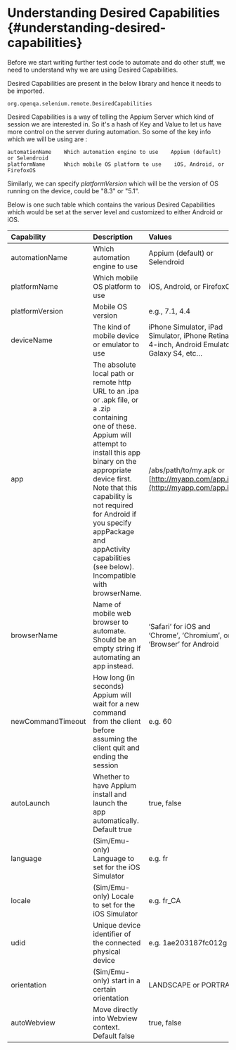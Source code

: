 # Understanding Desired Capabilities {#understanding-desired-capabilities}

Before we start writing further test code to automate and do other stuff, we need to understand why we are using Desired Capabilities.

Desired Capabilities are present in the below library and hence it needs to be imported.

```
org.openqa.selenium.remote.DesiredCapabilities
```

Desired Capabilities is a way of telling the Appium Server which kind of session we are interested in. So it's a hash of Key and Value to let us have more control on the server during automation. So some of the key info which we will be using are :

```
automationName    Which automation engine to use    Appium (default) or Selendroid
platformName      Which mobile OS platform to use    iOS, Android, or FirefoxOS
```

Similarly, we can specify _platformVersion_ which will be the version of OS running on the device, could be "8.3" or "5.1".

Below is one such table which contains the various Desired Capabilities which would be set at the server level and customized to either Android or iOS.

| Capability | Description | Values |
| :--- | :--- | :--- |
| automationName | Which automation engine to use | Appium \(default\) or Selendroid |
| platformName | Which mobile OS platform to use | iOS, Android, or FirefoxOS |
| platformVersion | Mobile OS version | e.g., 7.1, 4.4 |
| deviceName | The kind of mobile device or emulator to use | iPhone Simulator, iPad Simulator, iPhone Retina 4-inch, Android Emulator, Galaxy S4, etc… |
| app | The absolute local path or remote http URL to an .ipa or .apk file, or a .zip containing one of these. Appium will attempt to install this app binary on the appropriate device first. Note that this capability is not required for Android if you specify appPackage and appActivity capabilities \(see below\). Incompatible with browserName. | /abs/path/to/my.apk or [http://myapp.com/app.ipa](http://myapp.com/app.ipa) |
| browserName | Name of mobile web browser to automate. Should be an empty string if automating an app instead. | ‘Safari’ for iOS and ‘Chrome’, ‘Chromium’, or ‘Browser’ for Android |
| newCommandTimeout | How long \(in seconds\) Appium will wait for a new command from the client before assuming the client quit and ending the session | e.g. 60 |
| autoLaunch | Whether to have Appium install and launch the app automatically. Default true | true, false |
| language | \(Sim/Emu-only\) Language to set for the iOS Simulator | e.g. fr |
| locale | \(Sim/Emu-only\) Locale to set for the iOS Simulator | e.g. fr\_CA |
| udid | Unique device identifier of the connected physical device | e.g. 1ae203187fc012g |
| orientation | \(Sim/Emu-only\) start in a certain orientation | LANDSCAPE or PORTRAIT |
| autoWebview | Move directly into Webview context. Default false | true, false |



